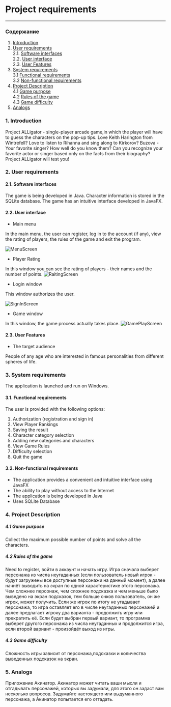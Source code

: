 # Project requirements
---
### Содержание
1. [Introduction](#1)
2. [User requirements](#2) <br>
  2.1. [Software interfaces](#2.1) <br>
  2.2. [User interface](#2.2) <br>
  2.3. [User Features](#2.3) <br>
3. [System requirements](#3) <br>
  3.1 [Functional requirements](#3.1) <br>
  3.2 [Non-functional requirements](#3.2) <br>
4. [Project Description](#4) <br>
	4.1 [Game purpose](#4.1) <br>
	4.2 [Rules of the game](#4.2) <br>
	4.3 [Game difficulty](#4.3) <br>
5. [Analogs](#5) <br>

### 1. Introduction <a name="1"></a>
Project ALLigator - single-player arcade game,in which the player will have to guess the characters on the pop-up tips.
Love Keith Harington from Wintrefell? Love to listen to Rihanna and sing along to Kirkorov? Buzova - Your favorite singer? How well do you know them? Can you recognize your favorite actor or singer based only on the facts from their biography? Project ALLigator will test you!


### 2. User requirements <a name="2"></a>
#### 2.1. Software interfaces <a name="2.1"></a>
The game is being developed in Java.
Character information is stored in the SQLite database. The game has an intuitive interface developed in JavaFX.

#### 2.2. User interface <a name="2.2"></a>
  
- Main menu

In the main menu, the user can register, log in to the account (if any), view the rating of players, the rules of the game and exit the program.

![MenuScreen](https://github.com/bar47ney/trtpo_two/blob/master/11.png)
  
- Player Rating

In this window you can see the rating of players - their names and the number of points.
![RaitingScreen](https://github.com/bar47ney/trtpo_two/blob/master/22.png)
  
- Login window

This window authorizes the user.

![SignInScreen](https://github.com/bar47ney/trtpo_two/blob/master/33.png)
  
  - Game window

In this window, the game process actually takes place.
![GamePlayScreen](https://github.com/bar47ney/trtpo_two/blob/master/44.png)

#### 2.3. User Features <a name="2.3"></a>
- The target audience

People of any age who are interested in famous personalities from different spheres of life.

### 3. System requirements <a name="3"></a>
The application is launched and run on Windows.
#### 3.1. Functional requirements <a name="3.1"></a>
The user is provided with the following options:
   1. Authorization (registration and sign in)
   2. View Player Rankings
   3. Saving the result
   4. Character category selection
   5. Adding new categories and characters
   6. View Game Rules
   7. Difficulty selection
   8. Quit the game
   
#### 3.2. Non-functional requirements <a name="3.2"></a>
- The application provides a convenient and intuitive interface using JavaFX
- The ability to play without access to the Internet
- The application is being developed in Java
- Uses SQLite Database

### 4. Project Description <a name="4"></a>
  ##### 4.1 Game purpose <a name="4.1"></a>
Collect the maximum possible number of points and solve all the characters.
  ##### 4.2 Rules of the game <a name="4.2"></a>
  Need to register, войти в аккаунт и начать игру. Игра сначала выберет персонажа из числа неугаданных (если пользователь новый игрок - будут загружены все доступные персонажи на данный момент), а далее начнёт выводить на экран по одной характеристике этого персонажа. Чем сложнее персонаж, чем сложнее подсказка и чем меньше было выведено на экран подсказок, тем больше очков пользователь, он же игрок, может получить. Если же игрок по итогу не угадывает персонажа, то игра оставляет его в числе неугаданных персонажей и далее предлагает игроку два варианта - продолжить игру или прекратить её. Если будет выбран первый вариант, то программа выберет другого персонажа из числа неугаданных и продолжится игра, если второй вариант - произойдёт выход из игры.
 ##### 4.3 Game difficulty <a name="4.3"></a>
 Сложность игры зависит от персонажа,подсказки и количества выведенных подсказок на экран. 
### 5. Analogs <a name="5"></a>
Приложение Акинатор.
Акинатор может читать ваши мысли и отгадывать персонажей, которых вы задумали, для этого он задаст вам несколько вопросов. Задумайте настоящего или выдуманного персонажа, а Акинатор попытается его отгадать.
